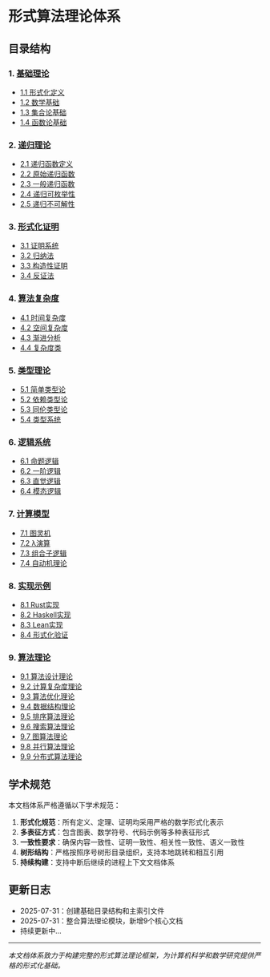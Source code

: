 # 形式算法理论体系

## 目录结构

### 1. [基础理论](./01-基础理论/)

- [1.1 形式化定义](./01-基础理论/01-形式化定义.md)
- [1.2 数学基础](./01-基础理论/02-数学基础.md)
- [1.3 集合论基础](./01-基础理论/03-集合论基础.md)
- [1.4 函数论基础](./01-基础理论/04-函数论基础.md)

### 2. [递归理论](./02-递归理论/)

- [2.1 递归函数定义](./02-递归理论/01-递归函数定义.md)
- [2.2 原始递归函数](./02-递归理论/02-原始递归函数.md)
- [2.3 一般递归函数](./02-递归理论/03-一般递归函数.md)
- [2.4 递归可枚举性](./02-递归理论/04-递归可枚举性.md)
- [2.5 递归不可解性](./02-递归理论/05-递归不可解性.md)

### 3. [形式化证明](./03-形式化证明/)

- [3.1 证明系统](./03-形式化证明/01-证明系统.md)
- [3.2 归纳法](./03-形式化证明/02-归纳法.md)
- [3.3 构造性证明](./03-形式化证明/03-构造性证明.md)
- [3.4 反证法](./03-形式化证明/04-反证法.md)

### 4. [算法复杂度](./04-算法复杂度/)

- [4.1 时间复杂度](./04-算法复杂度/01-时间复杂度.md)
- [4.2 空间复杂度](./04-算法复杂度/02-空间复杂度.md)
- [4.3 渐进分析](./04-算法复杂度/03-渐进分析.md)
- [4.4 复杂度类](./04-算法复杂度/04-复杂度类.md)

### 5. [类型理论](./05-类型理论/)

- [5.1 简单类型论](./05-类型理论/01-简单类型论.md)
- [5.2 依赖类型论](./05-类型理论/02-依赖类型论.md)
- [5.3 同伦类型论](./05-类型理论/03-同伦类型论.md)
- [5.4 类型系统](./05-类型理论/04-类型系统.md)

### 6. [逻辑系统](./06-逻辑系统/)

- [6.1 命题逻辑](./06-逻辑系统/01-命题逻辑.md)
- [6.2 一阶逻辑](./06-逻辑系统/02-一阶逻辑.md)
- [6.3 直觉逻辑](./06-逻辑系统/03-直觉逻辑.md)
- [6.4 模态逻辑](./06-逻辑系统/04-模态逻辑.md)

### 7. [计算模型](./07-计算模型/)

- [7.1 图灵机](./07-计算模型/01-图灵机.md)
- [7.2 λ演算](./07-计算模型/02-λ演算.md)
- [7.3 组合子逻辑](./07-计算模型/03-组合子逻辑.md)
- [7.4 自动机理论](./07-计算模型/04-自动机理论.md)

### 8. [实现示例](./08-实现示例/)

- [8.1 Rust实现](./08-实现示例/01-Rust实现.md)
- [8.2 Haskell实现](./08-实现示例/02-Haskell实现.md)
- [8.3 Lean实现](./08-实现示例/03-Lean实现.md)
- [8.4 形式化验证](./08-实现示例/04-形式化验证.md)

### 9. [算法理论](./09-算法理论/)

- [9.1 算法设计理论](./09-算法理论/01-算法基础/01-算法设计理论.md)
- [9.2 计算复杂度理论](./09-算法理论/02-复杂度理论/01-计算复杂度理论.md)
- [9.3 算法优化理论](./09-算法理论/03-优化理论/01-算法优化理论.md)
- [9.4 数据结构理论](./09-算法理论/01-算法基础/02-数据结构理论.md)
- [9.5 排序算法理论](./09-算法理论/01-算法基础/03-排序算法理论.md)
- [9.6 搜索算法理论](./09-算法理论/01-算法基础/04-搜索算法理论.md)
- [9.7 图算法理论](./09-算法理论/01-算法基础/05-图算法理论.md)
- [9.8 并行算法理论](./09-算法理论/03-优化理论/02-并行算法理论.md)
- [9.9 分布式算法理论](./09-算法理论/03-优化理论/03-分布式算法理论.md)

## 学术规范

本文档体系严格遵循以下学术规范：

1. **形式化规范**：所有定义、定理、证明均采用严格的数学形式化表示
2. **多表征方式**：包含图表、数学符号、代码示例等多种表征形式
3. **一致性要求**：确保内容一致性、证明一致性、相关性一致性、语义一致性
4. **树形结构**：严格按照序号树形目录组织，支持本地跳转和相互引用
5. **持续构建**：支持中断后继续的进程上下文文档体系

## 更新日志

- 2025-07-31：创建基础目录结构和主索引文件
- 2025-07-31：整合算法理论模块，新增9个核心文档
- 持续更新中...

---

*本文档体系致力于构建完整的形式算法理论框架，为计算机科学和数学研究提供严格的形式化基础。*
